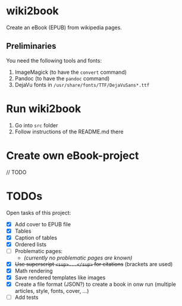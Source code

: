 # wiki2book

Create an eBook (EPUB) from wikipedia pages.

## Preliminaries

You need the following tools and fonts:

1. ImageMagick (to have the `convert` command)
2. Pandoc (to have the `pandoc` command)
3. DejaVu fonts in `/usr/share/fonts/TTF/DejaVuSans*.ttf`

# Run wiki2book

1. Go into `src` folder
2. Follow instructions of the README.md there

# Create own eBook-project

// TODO

# TODOs

Open tasks of this project:

* [x] Add cover to EPUB file
* [x] Tables
* [x] Caption of tables
* [x] Ordered lists
* [ ] Problematic pages:
  * *(currently no problematic pages are known)*
* [x] ~~Use superscript `<sup>...</sup>` for citations~~ (brackets are used)
* [x] Math rendering
* [x] Save rendered templates like images
* [x] Create a file format (JSON?) to create a book in onw run (multiple articles, style, fonts, cover, ...)
* [ ] Add tests
